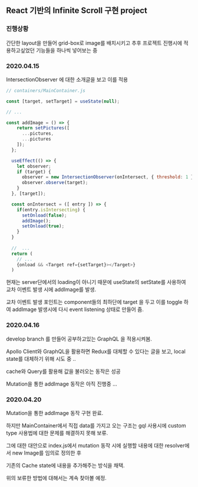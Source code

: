 ## React 기반의 Infinite Scroll 구현 project


### 진행상황

간단한 layout을 만들어 grid-box로 image를 배치시키고 추후 프로젝트 진행시에 적용하고싶었던 기능들을 하나씩 넣어보는 중


### 2020.04.15

IntersectionObserver 에 대한 소개글을 보고 이를 적용

```js
// containers/MainContainer.js

const [target, setTarget] = useState(null);

// ...

const addImage = () => {
    return setPictures([
      ...pictures,
      ...pictures
    ]);
  };

  useEffect(() => {
    let observer;
    if (target) {
      observer = new IntersectionObserver(onIntersect, { threshold: 1 });
      observer.observe(target);
    }
  }, [target]);

  const onIntersect = ([ entry ]) => {
    if(entry.isIntersecting) {
      setOnload(false);
      addImage();
      setOnload(true);
    }
  }
  
  //  ...
  return (
    // ... 
    {onload && <Target ref={setTarget}></Target>}
  )
```

현재는 server단에서의 loading이 아니기 때문에 useState의 setState를 사용하여 교차 이벤트 발생 시에 addImage를 발생.

교차 이벤트 발생 포인트는 component들의 최하단에 target 을 두고 이를 toggle 하여 addImage 발생시에 다시 event listening 상태로 만들어 줌.

### 2020.04.16 

develop branch 를 만들어 공부하고있는 GraphQL 을 적용시켜봄.

Apollo Client와 GraphQL을 활용하면 Redux를 대체할 수 있다는 글을 보고, local state를 대체하기 위해 시도 중 ..

cache와 Query를 활용해 값을 불러오는 동작은 성공

Mutation을 통한 addImage 동작은 아직 진행중 ...


### 2020.04.20

Mutation을 통한 addImage 동작 구현 완료.

하지만 MainContainer에서 직접 data를 가지고 오는 구조는 gql 사용시에 custom type 사용법에 대한 문제를 해결하지 못해 보류.

그에 대한 대안으로 index.js에서 mutation 동작 시에 실행할 내용에 대한 resolver에서 new Image를 임의로 정의한 후

기존의 Cache state에 내용을 추가해주는 방식을 채택.

위의 보류한 방법에 대해서는 계속 찾아볼 예정.
